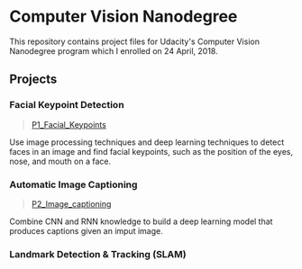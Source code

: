 # Computer Vision Nanodegree 

This repository contains project files for Udacity's Computer Vision Nanodegree program which I enrolled on 24 April, 2018.

## Projects

### Facial Keypoint Detection
>[P1_Facial_Keypoints](https://github.com/vmelan/CVND-udacity/tree/master/P1_Facial_Keypoints)

Use image processing techniques and deep learning techniques to detect faces in an image and find facial keypoints, such as the position of the eyes, nose, and mouth on a face.


### Automatic Image Captioning
>[P2_Image_captioning](https://github.com/vmelan/CVND-udacity/tree/master/P2_Image_Captioning)

Combine CNN and RNN knowledge to build a deep learning model that produces captions given an imput image.

### Landmark Detection & Tracking (SLAM)
